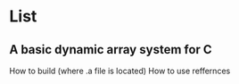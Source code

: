 # List
## A basic dynamic array system for C
How to build (where .a file is located)
How to use
reffernces